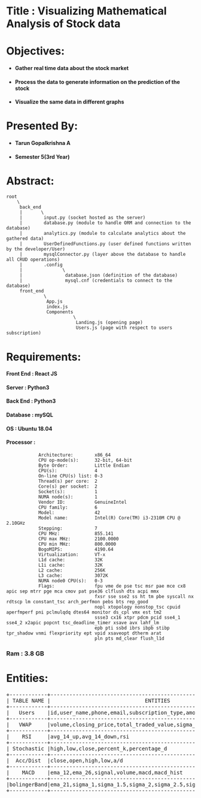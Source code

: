 # **Title** : **Visualizing Mathematical Analysis of Stock data**

# **Objectives**:
- #### Gather real time data about the stock market
- #### Process the data to generate information on the prediction of the stock
- #### Visualize the same data in different graphs

# **Presented By:**
- #### Tarun Gopalkrishna A
- #### Semester 5(3rd Year)

# **Abstract:**
```
root
    \
     back_end
     |       \
     |        input.py (socket hosted as the server)
     |        database.py (module to handle ORM and connection to the database)
     |        analytics.py (module to calculate analytics about the gathered data)
     |        UserDefinedFunctions.py (user defined functions written by the developer/User)
     |        mysqlConnector.py (layer above the database to handle all CRUD operations)
     |        .config
     |               \
     |                database.json (definition of the database)
     |                mysql.cnf (credentials to connect to the database)
     front_end
              \
               App.js
               index.js
               Components
                         \
                          Landing.js (opening page)
                          Users.js (page with respect to users subscription)
```

# **Requirements:**
#### Front End : React JS
#### Server    : Python3
#### Back End  : Python3
#### Database  : mySQL
#### OS        : Ubuntu 18.04
#### Processor :
```
			Architecture:        x86_64
			CPU op-mode(s):      32-bit, 64-bit
			Byte Order:          Little Endian
			CPU(s):              4
			On-line CPU(s) list: 0-3
			Thread(s) per core:  2
			Core(s) per socket:  2
			Socket(s):           1
			NUMA node(s):        1
			Vendor ID:           GenuineIntel
			CPU family:          6
			Model:               42
			Model name:          Intel(R) Core(TM) i3-2310M CPU @ 2.10GHz
			Stepping:            7
			CPU MHz:             855.141
			CPU max MHz:         2100.0000
			CPU min MHz:         800.0000
			BogoMIPS:            4190.64
			Virtualization:      VT-x
			L1d cache:           32K
			L1i cache:           32K
			L2 cache:            256K
			L3 cache:            3072K
			NUMA node0 CPU(s):   0-3
			Flags:               fpu vme de pse tsc msr pae mce cx8 apic sep mtrr pge mca cmov pat pse36 clflush dts acpi mmx
                                 fxsr sse sse2 ss ht tm pbe syscall nx rdtscp lm constant_tsc arch_perfmon pebs bts rep_good
                                 nopl xtopology nonstop_tsc cpuid aperfmperf pni pclmulqdq dtes64 monitor ds_cpl vmx est tm2
                                 ssse3 cx16 xtpr pdcm pcid sse4_1 sse4_2 x2apic popcnt tsc_deadline_timer xsave avx lahf_lm
                                 epb pti ssbd ibrs ibpb stibp tpr_shadow vnmi flexpriority ept vpid xsaveopt dtherm arat
                                 pln pts md_clear flush_l1d
```
### Ram       : 3.8 GB

# **Entities:**
<pre>
+------------+--------------------------------------------------------------------+
| TABLE NAME |                              ENTITIES                              |
+------------+--------------------------------------------------------------------+
|   Users    |id,user_name,phone,email,subscription_type,amount_payed             |
+------------+--------------------------------------------------------------------+
|   VWAP     |volume,closing_price,total_traded_value,sigma_1,sigma_2,z_value,vwap|
+------------+--------------------------------------------------------------------+
|    RSI     |avg_14_up,avg_14_down,rsi                                           |
+------------+--------------------------------------------------------------------+
| Stochastic |high,low,close,percent_k,percentage_d                               |
+------------+--------------------------------------------------------------------+
|  Acc/Dist  |close,open,high,low,a/d                                             |
+------------+--------------------------------------------------------------------+
|    MACD    |ema_12,ema_26,signal,volume,macd,macd_hist                          |
+------------+--------------------------------------------------------------------+
|bolingerBand|ema_21,sigma_1,sigma_1.5,sigma_2,sigma_2.5,sigma_3,asqd             |
+------------+--------------------------------------------------------------------+
</pre>
